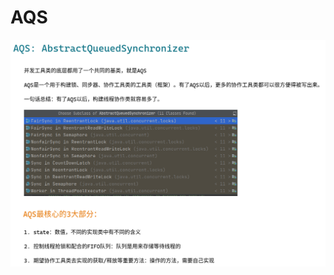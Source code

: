# AQS

![AQS20220214](img/AQS20220214.png)




























































